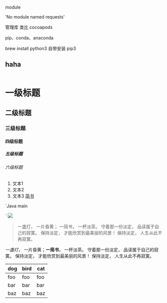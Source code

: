 module

'No module named requests'

管理库
类比 cocoapods

pip、conda、anaconda


brew install python3
自带安装 pip3


## haha

```Java

```

# 一级标题
## 二级标题
### 三级标题
#### 四级标题
##### 五级标题
###### 六级标题

1. 文本1
2. 文本2
3. 文本3
[简书](http://www.jianshu.com)

`Java
main


`
![](http://upload-images.jianshu.io/upload_images/259-0ad0d0bfc1c608b6.jpg?imageMogr2/auto-orient/strip%7CimageView2/2/w/1240)

> 一盏灯， 一片昏黄； 一简书， 一杯淡茶。 守着那一份淡定， 品读属于自己的寂寞。 保持淡定， 才能欣赏到最美丽的风景！ 保持淡定， 人生从此不再寂寞。
> 


*一盏灯*， 一片昏黄；**一简书**， 一杯淡茶。 守着那一份淡定， 品读属于自己的寂寞。 保持淡定， 才能欣赏到最美丽的风景！ 保持淡定， 人生从此不再寂寞。



dog | bird | cat
----|------|----
foo | foo  | foo
bar | bar  | bar
baz | baz  | baz


